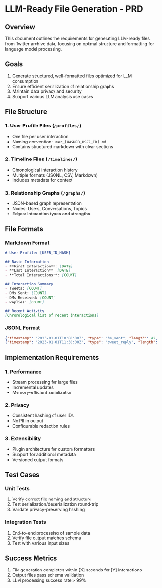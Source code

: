 # LLM-Ready File Generation - PRD

## Overview
This document outlines the requirements for generating LLM-ready files from Twitter archive data, focusing on optimal structure and formatting for language model processing.

## Goals
1. Generate structured, well-formatted files optimized for LLM consumption
2. Ensure efficient serialization of relationship graphs
3. Maintain data privacy and security
4. Support various LLM analysis use cases

## File Structure

### 1. User Profile Files (`/profiles/`)
- One file per user interaction
- Naming convention: `user_[HASHED_USER_ID].md`
- Contains structured markdown with clear sections

### 2. Timeline Files (`/timelines/`)
- Chronological interaction history
- Multiple formats (JSONL, CSV, Markdown)
- Includes metadata for context

### 3. Relationship Graphs (`/graphs/`)
- JSON-based graph representation
- Nodes: Users, Conversations, Topics
- Edges: Interaction types and strengths

## File Formats

### Markdown Format
```markdown
# User Profile: [USER_ID_HASH]

## Basic Information
- **First Interaction**: [DATE]
- **Last Interaction**: [DATE]
- **Total Interactions**: [COUNT]

## Interaction Summary
- Tweets: [COUNT]
- DMs Sent: [COUNT]
- DMs Received: [COUNT]
- Replies: [COUNT]

## Recent Activity
[Chronological list of recent interactions]
```

### JSONL Format
```json
{"timestamp": "2023-01-01T10:00:00Z", "type": "dm_sent", "length": 42, "interaction_id": "abc123"}
{"timestamp": "2023-01-01T11:30:00Z", "type": "tweet_reply", "length": 120, "interaction_id": "def456"}
```

## Implementation Requirements

### 1. Performance
- Stream processing for large files
- Incremental updates
- Memory-efficient serialization

### 2. Privacy
- Consistent hashing of user IDs
- No PII in output
- Configurable redaction rules

### 3. Extensibility
- Plugin architecture for custom formatters
- Support for additional metadata
- Versioned output formats

## Test Cases

### Unit Tests
1. Verify correct file naming and structure
2. Test serialization/deserialization round-trip
3. Validate privacy-preserving hashing

### Integration Tests
1. End-to-end processing of sample data
2. Verify file output matches schema
3. Test with various input sizes

## Success Metrics
1. File generation completes within [X] seconds for [Y] interactions
2. Output files pass schema validation
3. LLM processing success rate > 99%
